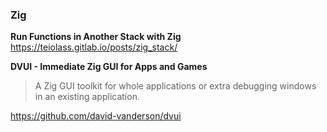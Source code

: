 ### Zig

**Run Functions in Another Stack with Zig**  
https://teiolass.gitlab.io/posts/zig_stack/

**DVUI - Immediate Zig GUI for Apps and Games**  

> A Zig GUI toolkit for whole applications or extra debugging windows in an
> existing application.

https://github.com/david-vanderson/dvui
